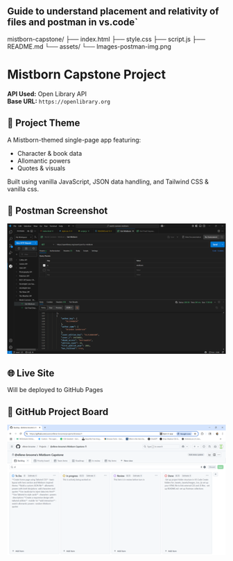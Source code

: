 ## Guide to understand placement and relativity of files and postman in vs.code`


mistborn-capstone/
├── index.html
├── style.css
├── script.js
├── README.md
└── assets/
    └── Images-postman-img.png

# Mistborn Capstone Project

**API Used:** Open Library API  
**Base URL:** `https://openlibrary.org`

## 🔮 Project Theme
A Mistborn-themed single-page app featuring:
- Character & book data
- Allomantic powers
- Quotes & visuals

Built using vanilla JavaScript, JSON data handling, and Tailwind CSS & vanilla css.

## 🧪 Postman Screenshot
![Postman Screenshot](assets/images/postman.png)

## 🌐 Live Site
Will be deployed to GitHub Pages

## 📌 GitHub Project Board
![Mistborn Project Board](assets/images/projectBoard.png)